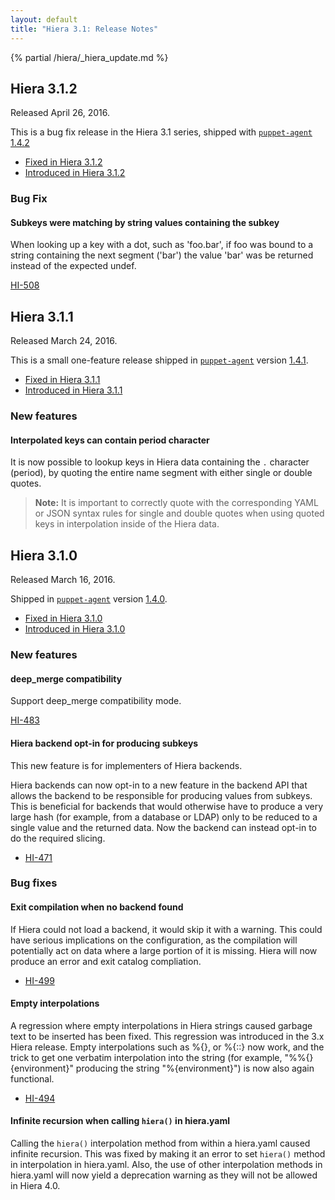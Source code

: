 ```yaml
---
layout: default
title: "Hiera 3.1: Release Notes"
---
```


[`puppet-agent`]: /puppet/4.4/reference/about_agent.html

[1.4.2]: /puppet/4.4/reference/release_notes_agent.html#puppet-agent-142
[1.4.1]: /puppet/4.4/reference/release_notes_agent.html#puppet-agent-141

{% partial /hiera/_hiera_update.md %}

## Hiera 3.1.2

Released April 26, 2016.

This is a bug fix release in the Hiera 3.1 series, shipped with [`puppet-agent`][] [1.4.2][]

* [Fixed in Hiera 3.1.2](https://tickets.puppetlabs.com/issues/?jql=fixVersion+%3D+%27HI+3.1.2%27)
* [Introduced in Hiera 3.1.2](https://tickets.puppetlabs.com/issues/?jql=affectedVersion+%3D+%27HI+3.1.2%27)

### Bug Fix

#### Subkeys were matching by string values containing the subkey

When looking up a key with a dot, such as 'foo.bar', if foo was bound to a string containing the next segment ('bar') the value 'bar' was be returned instead of the expected undef.

[HI-508](https://tickets.puppetlabs.com/browse/HI-)


## Hiera 3.1.1

Released March 24, 2016.

This is a small one-feature release shipped in [`puppet-agent`][] version [1.4.1][].

* [Fixed in Hiera 3.1.1](https://tickets.puppetlabs.com/issues/?jql=fixVersion+%3D+%27HI+3.1.1%27)
* [Introduced in Hiera 3.1.1](https://tickets.puppetlabs.com/issues/?jql=affectedVersion+%3D+%27HI+3.1.1%27)

### New features

#### Interpolated keys can contain period character

It is now possible to lookup keys in Hiera data containing the `.` character (period), by quoting the entire name segment with either single or double quotes.

> **Note:** It is important to correctly quote with the corresponding YAML or JSON syntax rules for single and double quotes when using quoted keys in interpolation inside of the Hiera data.


## Hiera 3.1.0

Released March 16, 2016.

Shipped in [`puppet-agent`][] version [1.4.0](/puppet/4.4/reference/release_notes_agent.html#puppet-agent-140).

* [Fixed in Hiera 3.1.0](https://tickets.puppetlabs.com/issues/?jql=fixVersion+%3D+%27HI+3.1.0%27)
* [Introduced in Hiera 3.1.0](https://tickets.puppetlabs.com/issues/?jql=affectedVersion+%3D+%27HI+3.1.0%27)

### New features

#### deep_merge compatibility

Support deep_merge compatibility mode.

[HI-483](https://tickets.puppetlabs.com/browse/HI-483)

#### Hiera backend opt-in for producing subkeys

This new feature is for implementers of Hiera backends.

Hiera backends can now opt-in to a new feature in the backend API that allows the backend to be responsible for producing values from subkeys. This is beneficial for backends that would otherwise have to produce a very large hash (for example, from a database or LDAP) only to be reduced to a single value and the returned data. Now the backend can instead opt-in to do the required slicing.

* [HI-471](https://tickets.puppetlabs.com/browse/HI-471)

### Bug fixes

#### Exit compilation when no backend found

If Hiera could not load a backend, it would skip it with a warning. This could have serious implications on the configuration, as the compilation will potentially act on data where a large portion of it is missing. Hiera will now produce an error and exit catalog compliation.

* [HI-499](https://tickets.puppetlabs.com/browse/HI-499)

#### Empty interpolations

A regression where empty interpolations in Hiera strings caused garbage text to be inserted has been fixed. This regression was introduced in the 3.x Hiera release. Empty interpolations such as %{}, or %{::} now work, and the trick to get one verbatim interpolation into the string (for example, "%%{}{environment}" producing the string "%{environment}") is now also again functional.

* [HI-494](https://tickets.puppetlabs.com/browse/HI-494)

#### Infinite recursion when calling `hiera()` in hiera.yaml

Calling the `hiera()` interpolation method from within a hiera.yaml caused infinite recursion. This was fixed by making it an error to set `hiera()` method in interpolation in hiera.yaml. Also, the use of other interpolation methods in hiera.yaml will now yield a deprecation warning as they will not be allowed in Hiera 4.0.
